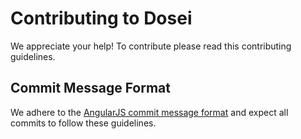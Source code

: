 # Contributing to Dosei

We appreciate your help! To contribute please read this contributing guidelines.

## Commit Message Format

We adhere to the [AngularJS commit message format](https://github.com/angular/angular/blob/main/CONTRIBUTING.md#-commit-message-format) and expect all commits to follow these guidelines.
